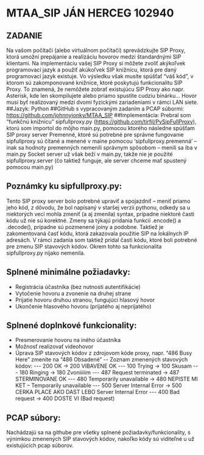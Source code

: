 # MTAA_SIP JÁN HERCEG 102940
## ZADANIE
Na vašom počítači (alebo virtuálnom počítači) sprevádzkujte SIP Proxy, ktorá umožní prepájanie a realizáciu hovorov medzi štandardnými SIP klientami. Na implementáciu vašej SIP Proxy si môžete zvoliť akýkoľvek programovací jazyk a použiť akúkoľvek SIP knižnicu, ktorá pre daný programovací jazyk existuje. Vo výsledku však musíte spúšťať “váš kód”, v ktorom sú zakomponované knižnice, ktoré poskytujú funkcionalitu SIP Proxy. To znamená, že nemôžete zobrať existujúcu SIP Proxy ako napr. Asterisk, kde len skompilujete alebo priamo spustíte cudziu binárku… Hovor musí byť realizovaný medzi dvomi fyzickými zariadeniami v rámci LAN siete.
##Jazyk:
Python
##GitHub s vypracovaným zadaním a PCAP súbormi:
https://github.com/johnnyjonky/MTAA_SIP
##Implementácia: 
Prebral som “funkčnú knižnicu” sipfullproxy.py (https://github.com/tirfil/PySipFullProxy), ktorú som importol do môjho main.py, pomocou ktorého následne spúšťam SIP proxy server
Premenné, ktoré sú potrebné pre správne fungovanie sipfullproxy sú čítané a menené v maine pomocou ‘sipfullproxy.premenná’ – inak sa hodnoty premenných nemenili správnym spôsobom – menili sa iba v main.py
Socket server už však beží v main.py, takže nie je použité sipfullproxy.server (čo taktiež funguje, ale server chceme mať spustený pomocou main.py)
## Poznámky ku sipfullproxy.py:
Tento SIP proxy server bolo potrebné upraviť a spojazdniť – meniť priamo jeho kód, z dôvodu, že bol napísaný v staršej verzii pythonu, odkedy sa u niektorých vecí mohla zmeniť (a aj zmenila) syntax, prípadne niektoré časti kódu už nie sú korektné. 
Zmeny sa týkajú pridania funkcií .encode() a .decode(), prípadne sú pozmenené joiny a podobne. 
Taktiež je zakomentovaná časť kódu, ktorá zakazovala použitie SIP na lokálnych IP adresách.
V rámci zadania som taktiež pridal časti kódu, ktoré boli potrebné pre zmenu SIP stavových kódov.
Okrem tohto sa funkcionalita sipfullproxy.py nijako nemenila.
## Splnené minimálne požiadavky:
-	Registrácia účastníka (bez nutnosti autentifikácie) 
-	Vytočenie hovoru a zvonenie na druhej strane 
-	Prijatie hovoru druhou stranou, fungujúci hlasový hovor 
-	Ukončenie hlasového hovoru (prijatého aj neprijatého)
## Splnené doplnkové funkcionality:
-	Presmerovanie hovoru na iného účastníka
-	Možnosť realizovať videohovor
-	Úprava SIP stavových kódov z zdrojovom kóde proxy, napr. “486 Busy Here” zmeníte na “486 Obsadené”
--	 Zoznam zmenených stavových kódov:
---	200 OK -> 200 VIBAVENE OK
---	100 Trying -> 100 Skusam
---	180 Ringing -> 180 Zvoniiiiim
---	487 Request terminated -> 487 STERMINOVANE OK
---	480 Temporarily unavailable -> 480 NEPISTE MI KET – Temporarily unavailable
---	500 Server Internal Error -> 500 CERKA PLACE AKO DAST LEBO Server Internal Error
---	400 Bad request -> 400 DOSTE VI (Bad request)
## PCAP súbory:
Nachádzajú sa na githube pre všetky splnené požiadavky/funkcionality, s výnimkou zmenených SIP stavových kódov, nakoľko kódy sú viditeľné u už existujúcich pcap súborov.
